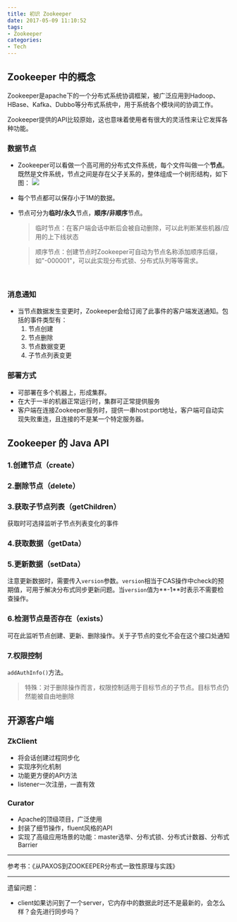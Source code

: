 ```yaml
---
title: 初识 Zookeeper
date: 2017-05-09 11:10:52
tags:
- Zookeeper
categories:
- Tech
---
```



## Zookeeper 中的概念

Zookeeper是apache下的一个分布式系统协调框架，被广泛应用到Hadoop、HBase、Kafka、Dubbo等分布式系统中，用于系统各个模块间的协调工作。

Zookeeper提供的API比较原始，这也意味着使用者有很大的灵活性来让它发挥各种功能。

### 数据节点

* Zookeeper可以看做一个高可用的分布式文件系统，每个文件叫做一个**节点**。既然是文件系统，节点之间是存在父子关系的，整体组成一个树形结构，如下图：
  ![](https://www.ibm.com/developerworks/cn/opensource/os-cn-zookeeper/image001.gif)
* 每个节点都可以保存小于1M的数据。

* 节点可分为**临时/永久**节点，**顺序/非顺序**节点。
  > 临时节点：在客户端会话中断后会被自动删除，可以此判断某些机器/应用的上下线状态

  > 顺序节点：创建节点时Zookeeper可自动为节点名称添加顺序后缀，如"-000001"，可以此实现分布式锁、分布式队列等等需求。

  ​

### 消息通知

* 当节点数据发生变更时，Zookeeper会给订阅了此事件的客户端发送通知。包括的事件类型有：
  1. 节点创建
  2. 节点删除
  3. 节点数据变更
  4. 子节点列表变更

### 部署方式

* 可部署在多个机器上，形成集群。
* 在大于一半的机器正常运行时，集群可正常提供服务
* 客户端在连接Zookeeper服务时，提供一串host:port地址，客户端可自动实现失败重连，且连接的不是某一个特定服务器。

## Zookeeper 的 Java API
### 1.创建节点（create）
### 2.删除节点（delete）
### 3.获取子节点列表（getChildren）
获取时可选择监听子节点列表变化的事件
### 4.获取数据（getData）


### 5.更新数据（setData）

注意更新数据时，需要传入`version`参数。`version`相当于CAS操作中check的预期值，可用于解决分布式同步更新问题。当`version`值为**-1**时表示不需要检查操作。

### 6.检测节点是否存在（exists）
可在此监听节点创建、更新、删除操作。关于子节点的变化不会在这个接口处通知

### 7.权限控制
`addAuthInfo()`方法。
> 特殊：对于删除操作而言，权限控制适用于目标节点的子节点。目标节点仍然能被自由地删除

## 开源客户端

### ZkClient

* 将会话创建过程同步化
* 实现序列化机制
* 功能更方便的API方法
* listener一次注册，一直有效

### Curator
* Apache的顶级项目，广泛使用
* 封装了细节操作，fluent风格的API
* 实现了高级应用场景的功能：master选举、分布式锁、分布式计数器、分布式Barrier

----

参考书：《从PAXOS到ZOOKEEPER分布式一致性原理与实践》

---

遗留问题：

* client如果访问到了一个server，它内存中的数据此时还不是最新的，会怎么样？会先进行同步吗？